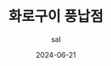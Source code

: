 ---
layout: post
title:  "화로구이 풍납점"
author: sal
categories: [ 고기 ]
image: assets/images/화로구이.jpg
featured: true
hidden: true
date: 2024-06-21
tags: [food]
location: "서울 송파구 올림픽로 553 화로구이"
phone: "0507-1437-3788"
hours: "11:30 - 21:00"
menu:
  - name: "돼지갈비"
    price: "₩25,000"
  - name: "한우 꽃등심 "
    price: "₩34,000"
---